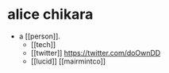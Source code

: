 # alice chikara

- a [[person]].
  - [[tech]]
  - [[twitter]] https://twitter.com/doOwnDD
  - [[lucid]] [[mairmintco]]

